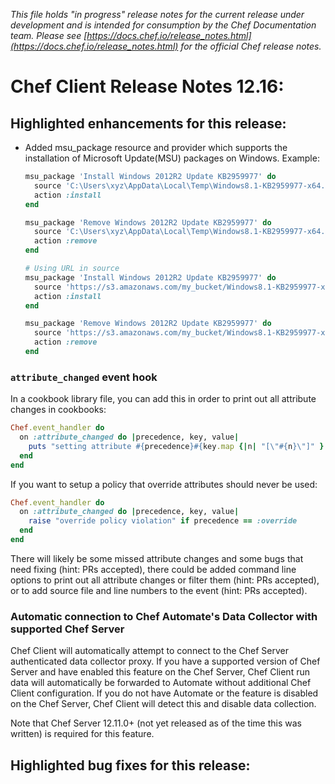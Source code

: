 *This file holds "in progress" release notes for the current release under development and is intended for consumption by the Chef Documentation team.
Please see [https://docs.chef.io/release_notes.html](https://docs.chef.io/release_notes.html) for the official Chef release notes.*

# Chef Client Release Notes 12.16:

## Highlighted enhancements for this release:

* Added msu_package resource and provider which supports the installation of Microsoft Update(MSU) packages on Windows. Example:

  ```ruby
  msu_package 'Install Windows 2012R2 Update KB2959977' do
    source 'C:\Users\xyz\AppData\Local\Temp\Windows8.1-KB2959977-x64.msu'
    action :install
  end

  msu_package 'Remove Windows 2012R2 Update KB2959977' do
    source 'C:\Users\xyz\AppData\Local\Temp\Windows8.1-KB2959977-x64.msu'
    action :remove
  end

  # Using URL in source
  msu_package 'Install Windows 2012R2 Update KB2959977' do
    source 'https://s3.amazonaws.com/my_bucket/Windows8.1-KB2959977-x64.msu'
    action :install
  end

  msu_package 'Remove Windows 2012R2 Update KB2959977' do
    source 'https://s3.amazonaws.com/my_bucket/Windows8.1-KB2959977-x64.msu'
    action :remove
  end
  ```

### `attribute_changed` event hook

In a cookbook library file, you can add this in order to print out all attribute changes in cookbooks:

```ruby
Chef.event_handler do
  on :attribute_changed do |precedence, key, value|
    puts "setting attribute #{precedence}#{key.map {|n| "[\"#{n}\"]" }.join} = #{value}"
  end
end
```

If you want to setup a policy that override attributes should never be used:

```ruby
Chef.event_handler do
  on :attribute_changed do |precedence, key, value|
    raise "override policy violation" if precedence == :override
  end
end
```

There will likely be some missed attribute changes and some bugs that need fixing (hint: PRs accepted), there could be
added command line options to print out all attribute changes or filter them (hint: PRs accepted), or to add source
file and line numbers to the event (hint: PRs accepted).

### Automatic connection to Chef Automate's Data Collector with supported Chef Server

Chef Client will automatically attempt to connect to the Chef Server
authenticated data collector proxy. If you have a supported version of
Chef Server and have enabled this feature on the Chef Server, Chef
Client run data will automatically be forwarded to Automate without
additional Chef Client configuration. If you do not have Automate or the
feature is disabled on the Chef Server, Chef Client will detect this and
disable data collection.

Note that Chef Server 12.11.0+ (not yet released as of the time this was
written) is required for this feature.

## Highlighted bug fixes for this release:


